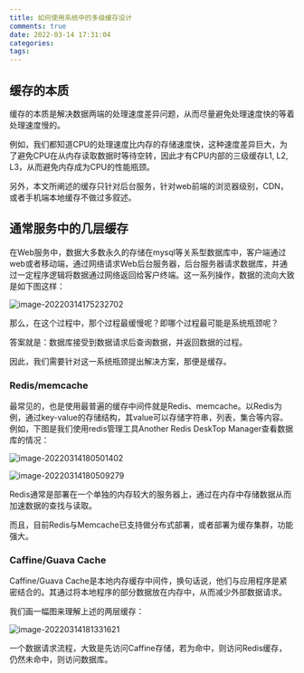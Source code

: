 ```yaml
---
title: 如何使用系统中的多级缓存设计
comments: true
date: 2022-03-14 17:31:04
categories:
tags:
---
```




## 缓存的本质

缓存的本质是解决数据两端的处理速度差异问题，从而尽量避免处理速度快的等着处理速度慢的。

例如，我们都知道CPU的处理速度比内存的存储速度快，这种速度差异巨大，为了避免CPU在从内存读取数据时等待空转，因此才有CPU内部的三级缓存L1, L2, L3，从而避免内存成为CPU的性能瓶颈。

另外，本文所阐述的缓存只针对后台服务，针对web前端的浏览器级别，CDN，或者手机端本地缓存不做过多叙述。

## 通常服务中的几层缓存

在Web服务中，数据大多数永久的存储在mysql等关系型数据库中，客户端通过web或者移动端，通过网络请求Web后台服务器，后台服务器请求数据库，并通过一定程序逻辑将数据通过网络返回给客户终端。这一系列操作，数据的流向大致是如下图这样：

![image-20220314175232702](https://gitee.com/wieweicoding/kevinqimgs/raw/master/img/image-20220314175232702.png)

那么，在这个过程中，那个过程最缓慢呢？即哪个过程最可能是系统瓶颈呢？

答案就是：数据库接受到数据请求后查询数据，并返回数据的过程。

因此，我们需要针对这一系统瓶颈提出解决方案，那便是缓存。

### Redis/memcache

最常见的，也是使用最普遍的缓存中间件就是Redis、memcache。以Redis为例，通过key-value的存储结构，其value可以存储字符串，列表，集合等内容。例如，下图是我们使用redis管理工具Another Redis DeskTop Manager查看数据库的情况：

![image-20220314180501402](https://gitee.com/wieweicoding/kevinqimgs/raw/master/img/image-20220314180501402.png) 

![image-20220314180509279](https://gitee.com/wieweicoding/kevinqimgs/raw/master/img/image-20220314180509279.png)

Redis通常是部署在一个单独的内存较大的服务器上，通过在内存中存储数据从而加速数据的查找与读取。

而且，目前Redis与Memcache已支持做分布式部署，或者部署为缓存集群，功能强大。

### Caffine/Guava Cache

Caffine/Guava Cache是本地内存缓存中间件，换句话说，他们与应用程序是紧密结合的。其通过将本地程序的部分数据放在内存中，从而减少外部数据请求。

我们画一幅图来理解上述的两层缓存：

![image-20220314181331621](https://gitee.com/wieweicoding/kevinqimgs/raw/master/img/image-20220314181331621.png)

一个数据请求流程，大致是先访问Caffine存储，若为命中，则访问Redis缓存，仍然未命中，则访问数据库。